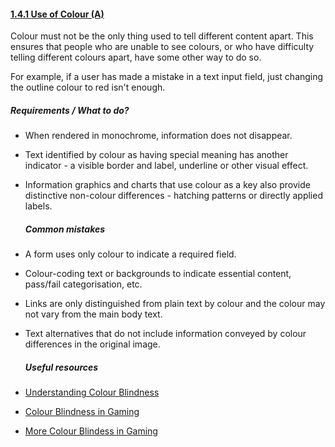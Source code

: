#### [1.4.1 Use of Colour (A)](https://www.w3.org/TR/UNDERSTANDING-WCAG20/visual-audio-contrast-without-color.html)

Colour must not be the only thing used to tell different content apart. This ensures that people who are unable to see colours, or who have difficulty telling different colours apart, have some other way to do so.

For example, if a user has made a mistake in a text input field, just changing the outline colour to red isn't enough.

##### Requirements / What to do?

*   When rendered in monochrome, information does not disappear.
*   Text identified by colour as having special meaning has another indicator - a visible border and label, underline or other visual effect.
*   Information graphics and charts that use colour as a key also provide distinctive non-colour differences - hatching patterns or directly applied labels.

    ##### Common mistakes

*   A form uses only colour to indicate a required field.
*   Colour-coding text or backgrounds to indicate essential content, pass/fail categorisation, etc.
*   Links are only distinguished from plain text by colour and the colour may not vary from the main body text.
* Text alternatives that do not include information conveyed by colour differences in the original image.

    ##### Useful resources

* [Understanding Colour Blindness](https://webaim.org/articles/visual/colorblind)
* [Colour Blindness in Gaming](https://steamcommunity.com/sharedfiles/filedetails/?id=1165988039)
* [More Colour Blindess in Gaming](https://www.gamersexperience.com/colorblind-accessibility-in-video-games-is-the-industry-heading-in-the-right-direction/)


